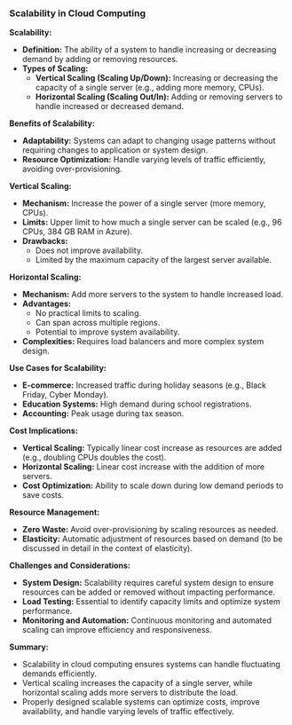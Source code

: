 ### Scalability in Cloud Computing

**Scalability:**
- **Definition:** The ability of a system to handle increasing or decreasing demand by adding or removing resources.
- **Types of Scaling:**
  - **Vertical Scaling (Scaling Up/Down):** Increasing or decreasing the capacity of a single server (e.g., adding more memory, CPUs).
  - **Horizontal Scaling (Scaling Out/In):** Adding or removing servers to handle increased or decreased demand.

**Benefits of Scalability:**
- **Adaptability:** Systems can adapt to changing usage patterns without requiring changes to application or system design.
- **Resource Optimization:** Handle varying levels of traffic efficiently, avoiding over-provisioning.

**Vertical Scaling:**
- **Mechanism:** Increase the power of a single server (more memory, CPUs).
- **Limits:** Upper limit to how much a single server can be scaled (e.g., 96 CPUs, 384 GB RAM in Azure).
- **Drawbacks:**
  - Does not improve availability.
  - Limited by the maximum capacity of the largest server available.

**Horizontal Scaling:**
- **Mechanism:** Add more servers to the system to handle increased load.
- **Advantages:**
  - No practical limits to scaling.
  - Can span across multiple regions.
  - Potential to improve system availability.
- **Complexities:** Requires load balancers and more complex system design.

**Use Cases for Scalability:**
- **E-commerce:** Increased traffic during holiday seasons (e.g., Black Friday, Cyber Monday).
- **Education Systems:** High demand during school registrations.
- **Accounting:** Peak usage during tax season.
  
**Cost Implications:**
- **Vertical Scaling:** Typically linear cost increase as resources are added (e.g., doubling CPUs doubles the cost).
- **Horizontal Scaling:** Linear cost increase with the addition of more servers.
- **Cost Optimization:** Ability to scale down during low demand periods to save costs.

**Resource Management:**
- **Zero Waste:** Avoid over-provisioning by scaling resources as needed.
- **Elasticity:** Automatic adjustment of resources based on demand (to be discussed in detail in the context of elasticity).

**Challenges and Considerations:**
- **System Design:** Scalability requires careful system design to ensure resources can be added or removed without impacting performance.
- **Load Testing:** Essential to identify capacity limits and optimize system performance.
- **Monitoring and Automation:** Continuous monitoring and automated scaling can improve efficiency and responsiveness.

**Summary:**
- Scalability in cloud computing ensures systems can handle fluctuating demands efficiently.
- Vertical scaling increases the capacity of a single server, while horizontal scaling adds more servers to distribute the load.
- Properly designed scalable systems can optimize costs, improve availability, and handle varying levels of traffic effectively.